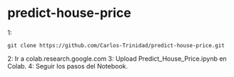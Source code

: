 # predict-house-price

1:
```
git clone https://github.com/Carlos-Trinidad/predict-house-price.git
```

2: Ir a colab.research.google.com
3: Upload Predict_House_Price.ipynb en Colab.
4: Seguir los pasos del Notebook.
